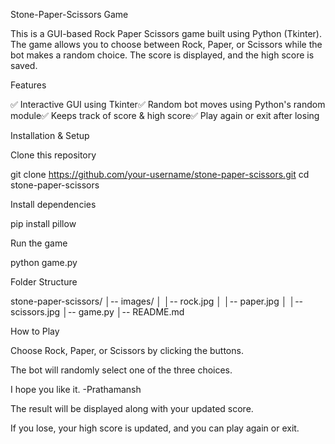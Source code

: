 Stone-Paper-Scissors Game

This is a GUI-based Rock Paper Scissors game built using Python (Tkinter). The game allows you to choose between Rock, Paper, or Scissors while the bot makes a random choice. The score is displayed, and the high score is saved.

Features

✅ Interactive GUI using Tkinter✅ Random bot moves using Python's random module✅ Keeps track of score & high score✅ Play again or exit after losing

Installation & Setup

Clone this repository

git clone https://github.com/your-username/stone-paper-scissors.git
cd stone-paper-scissors

Install dependencies

pip install pillow

Run the game

python game.py

Folder Structure

stone-paper-scissors/
│-- images/
│   │-- rock.jpg
│   │-- paper.jpg
│   │-- scissors.jpg
│-- game.py
│-- README.md

How to Play

Choose Rock, Paper, or Scissors by clicking the buttons.

The bot will randomly select one of the three choices.


I hope you like it. -Prathamansh


The result will be displayed along with your updated score.

If you lose, your high score is updated, and you can play again or exit.

